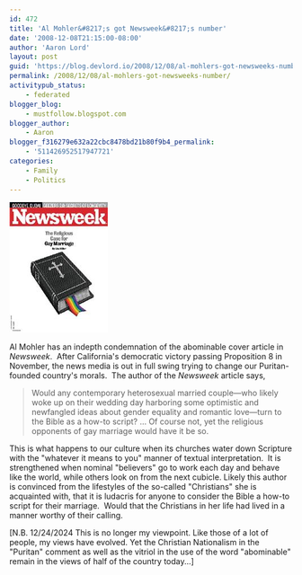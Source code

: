 ```yaml
---
id: 472
title: 'Al Mohler&#8217;s got Newsweek&#8217;s number'
date: '2008-12-08T21:15:00-08:00'
author: 'Aaron Lord'
layout: post
guid: 'https://blog.devlord.io/2008/12/08/al-mohlers-got-newsweeks-number/'
permalink: /2008/12/08/al-mohlers-got-newsweeks-number/
activitypub_status:
    - federated
blogger_blog:
    - mustfollow.blogspot.com
blogger_author:
    - Aaron
blogger_f316279e632a22cbc8478bd21b80f9b4_permalink:
    - '511426952517947721'
categories:
    - Family
    - Politics
---
```


<a href="/assets/img/2011/10/aanewsbible.jpg"><img src="/assets/img/2011/10/aanewsbible.jpg?w=175" border="0" alt="" /></a>

Al Mohler has an indepth condemnation of the abominable cover article in <i>Newsweek</i>.  After California's democratic victory passing Proposition 8 in November, the news media is out in full swing trying to change our Puritan-founded country's morals.  The author of the <span class="Apple-style-span" style="font-style:italic;">Newsweek</span> article says,

> Would any contemporary heterosexual married couple—who likely woke up on their wedding day harboring some optimistic and newfangled ideas about gender equality and romantic love—turn to the Bible as a how-to script? ... Of course not, yet the religious opponents of gay marriage would have it be so.

This is what happens to our culture when its churches water down Scripture with the "whatever it means to you" manner of textual interpretation.  It is strengthened when nominal "believers" go to work each day and behave like the world, while others look on from the next cubicle. Likely this author is convinced from the lifestyles of the so-called "Christians" she is acquainted with, that it is ludacris for anyone to consider the Bible a how-to script for their marriage.  Would that the Christians in her life had lived in a manner worthy of their calling.

\[N.B. 12/24/2024 This is no longer my viewpoint. Like those of a lot of people, my views have evolved. Yet the Christian Nationalism in the "Puritan" comment as well as the vitriol in the use of the word "abominable" remain in the views of half of the country today...\]